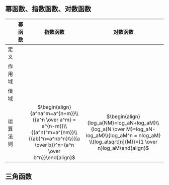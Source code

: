 
## 幂函数、指数函数、对数函数

|          | 幂函数 | 指数函数                                                                                                                                        | 对数函数                                                                                                                                             |
| :--------: | :------: | :-----------------------------------------------------------------------------------------------------------------------------------------------: | :----------------------------------------------------------------------------------------------------------------------------------------------------: |
| 定义     |        |                                                                                                                                                 |                                                                                                                                                      |
| 作用域   |        |                                                                                                                                                 |                                                                                                                                                      |
| 值域         |        |                                                                                                                                                 |                                                                                                                                                      |
| 运算法则 |        | $\begin{align}{a^na^m=a^{n+m}}\\{{a^n \over a^m} = a^{n-m}}\\{(a^n)^m=a^{nm}}\\{(ab)^n=a^nb^n}\\{({a \over b})^n={a^n \over b^n}}\end{align}$ | $\begin{align}{log_a{NM}=log_aN+log_aM}\\{log_a{N \over M}=log_aN-log_aM}\\{log_aM^n = nlog_aM} \\{log_a\sqrt[n]{M}}={1 \over n}log_aM\end{align}$ |


## 三角函数


